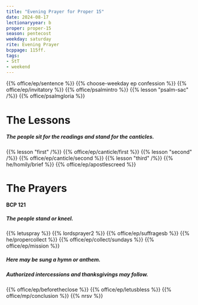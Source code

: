 ```yaml
---
title: "Evening Prayer for Proper 15"
date: 2024-08-17
lectionaryyear: b
proper: proper-15
season: pentecost
weekday: saturday
rite: Evening Prayer
bcppage: 115ff.
tags:
- StT
- weekend
---
```

{{% office/ep/sentence %}}
{{% choose-weekday ep confession %}}
{{% office/ep/invitatory %}}
{{% office/psalmintro %}}
{{% lesson "psalm-sac" /%}}
{{% office/psalmgloria %}}
# The Lessons
##### The people sit for the readings and stand for the canticles.
{{% lesson "first" /%}}
{{% office/ep/canticle/first %}}
{{% lesson "second" /%}}
{{% office/ep/canticle/second %}}
{{% lesson "third" /%}}
{{% he/homily/brief %}}
{{% office/ep/apostlescreed %}}
# The Prayers
#### BCP 121
##### The people stand or kneel.
{{% letuspray %}}
{{% lordsprayer2 %}}
{{% office/ep/suffragesb %}}
{{% he/propercollect %}}
{{% office/ep/collect/sundays %}}
{{% office/ep/mission %}}
##### Here may be sung a hymn or anthem.
##### Authorized intercessions and thanksgivings may follow.
{{% office/ep/beforetheclose %}}
{{% office/ep/letusbless %}}
{{% office/mp/conclusion %}}
{{% nrsv %}}

